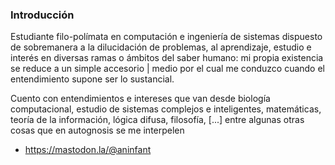 ### Introducción
Estudiante filo-polímata en computación e ingeniería de sistemas dispuesto de sobremanera a la dilucidación de problemas, al aprendizaje, estudio e interés en
diversas ramas o ámbitos del saber humano: mi propia existencia se reduce a un simple accesorio | medio por el cual me conduzco cuando el entendimiento supone ser lo
sustancial. 
    
Cuento con entendimientos e intereses que van desde biología computacional, estudio de sistemas complejos e inteligentes, matemáticas, teoría de la información,
lógica difusa, filosofía, [...] entre algunas otras cosas que en autognosis se me interpelen

- https://mastodon.la/@aninfant
